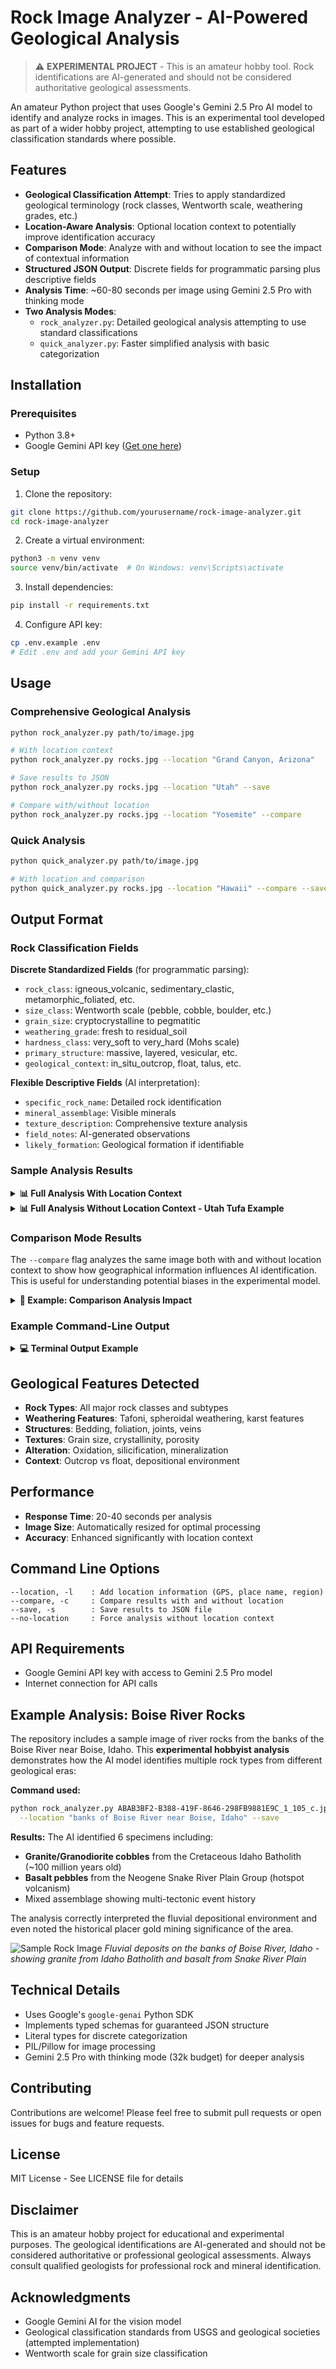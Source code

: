 # Rock Image Analyzer - AI-Powered Geological Analysis

> ⚠️ **EXPERIMENTAL PROJECT** - This is an amateur hobby tool. Rock identifications are AI-generated and should not be considered authoritative geological assessments.

An amateur Python project that uses Google's Gemini 2.5 Pro AI model to identify and analyze rocks in images. This is an experimental tool developed as part of a wider hobby project, attempting to use established geological classification standards where possible.

## Features

- **Geological Classification Attempt**: Tries to apply standardized geological terminology (rock classes, Wentworth scale, weathering grades, etc.)
- **Location-Aware Analysis**: Optional location context to potentially improve identification accuracy
- **Comparison Mode**: Analyze with and without location to see the impact of contextual information
- **Structured JSON Output**: Discrete fields for programmatic parsing plus descriptive fields
- **Analysis Time**: ~60-80 seconds per image using Gemini 2.5 Pro with thinking mode
- **Two Analysis Modes**:
  - `rock_analyzer.py`: Detailed geological analysis attempting to use standard classifications
  - `quick_analyzer.py`: Faster simplified analysis with basic categorization

## Installation

### Prerequisites
- Python 3.8+
- Google Gemini API key ([Get one here](https://makersuite.google.com/app/apikey))

### Setup

1. Clone the repository:
```bash
git clone https://github.com/yourusername/rock-image-analyzer.git
cd rock-image-analyzer
```

2. Create a virtual environment:
```bash
python3 -m venv venv
source venv/bin/activate  # On Windows: venv\Scripts\activate
```

3. Install dependencies:
```bash
pip install -r requirements.txt
```

4. Configure API key:
```bash
cp .env.example .env
# Edit .env and add your Gemini API key
```

## Usage

### Comprehensive Geological Analysis

```bash
python rock_analyzer.py path/to/image.jpg

# With location context
python rock_analyzer.py rocks.jpg --location "Grand Canyon, Arizona"

# Save results to JSON
python rock_analyzer.py rocks.jpg --location "Utah" --save

# Compare with/without location
python rock_analyzer.py rocks.jpg --location "Yosemite" --compare
```

### Quick Analysis

```bash
python quick_analyzer.py path/to/image.jpg

# With location and comparison
python quick_analyzer.py rocks.jpg --location "Hawaii" --compare --save
```

## Output Format

### Rock Classification Fields

**Discrete Standardized Fields** (for programmatic parsing):
- `rock_class`: igneous_volcanic, sedimentary_clastic, metamorphic_foliated, etc.
- `size_class`: Wentworth scale (pebble, cobble, boulder, etc.)
- `grain_size`: cryptocrystalline to pegmatitic
- `weathering_grade`: fresh to residual_soil
- `hardness_class`: very_soft to very_hard (Mohs scale)
- `primary_structure`: massive, layered, vesicular, etc.
- `geological_context`: in_situ_outcrop, float, talus, etc.

**Flexible Descriptive Fields** (AI interpretation):
- `specific_rock_name`: Detailed rock identification
- `mineral_assemblage`: Visible minerals
- `texture_description`: Comprehensive texture analysis
- `field_notes`: AI-generated observations
- `likely_formation`: Geological formation if identifiable

### Sample Analysis Results

<details>
<summary><b>📊 Full Analysis With Location Context</b></summary>

**Input:** River rocks from banks of Boise River near Boise, Idaho
**Analysis time:** ~77 seconds

```json
{
  "summary": {
    "total_rocks": 6,
    "dominant_rock_class": "igneous_plutonic",
    "secondary_rock_class": "igneous_volcanic",
    "average_grain_size": "mixed",
    "weathering_assessment": "Slight to moderate weathering, dominated by mechanical abrasion (fluvial rounding) with minor chemical oxidation on some clasts.",
    "geological_setting": "Fluvial gravel bar or terrace deposit on the banks of the Boise River, within the western Snake River Plain.",
    "tectonic_interpretation": "The mixed rock assemblage reflects multiple tectonic events: Cretaceous subduction-related magmatism (Idaho Batholith) and Cenozoic extensional tectonics and hotspot-related volcanism (Snake River Plain).",
    "depositional_environment": "Moderate to high-energy fluvial environment, characterized by the transport and deposition of sand, pebbles, and cobbles.",
    "economic_geology_notes": "These types of fluvial deposits are a primary source of aggregate (sand and gravel). Historically, the Boise River basin has been a site for placer gold mining, with gold eroded from lode deposits within the Idaho Batholith.",
    "location_used": "banks of Boise River near Boise, Idaho"
  },
  "rocks": [
    {
      "rock_class": "igneous_plutonic",
      "specific_rock_name": "Granodiorite or Granite",
      "size_class": "cobble",
      "grain_size": "medium",
      "weathering_grade": "slight",
      "hardness_class": "hard",
      "primary_structure": "crystalline",
      "geological_context": "stream_cobble",
      "confidence_level": "high",
      "confidence_value": 0.75,
      "estimated_diameter_cm": 15.0,
      "mineral_assemblage": "Likely quartz (grayish), plagioclase/K-feldspar (white), and a mafic mineral like biotite or hornblende (black).",
      "field_notes": "This is a classic example of a granitoid clast derived from the Idaho Batholith. The phaneritic texture is diagnostic of a slow-cooling plutonic origin.",
      "likely_formation": "Idaho Batholith",
      "age_estimate": "Cretaceous"
    },
    {
      "rock_class": "igneous_volcanic",
      "specific_rock_name": "Basalt",
      "size_class": "pebble",
      "grain_size": "cryptocrystalline",
      "weathering_grade": "slight",
      "hardness_class": "hard",
      "primary_structure": "massive",
      "geological_context": "stream_cobble",
      "confidence_level": "high",
      "confidence_value": 0.7,
      "estimated_diameter_cm": 4.0,
      "field_notes": "This is a typical mafic volcanic clast, likely derived from the Snake River Plain Group basalts. Its high degree of rounding suggests it has traveled a considerable distance in the river.",
      "likely_formation": "Snake River Plain Group",
      "age_estimate": "Neogene (Miocene to Holocene)"
    }
  ]
}
```

**Key Findings:**
- Identified 6 specimens: granite/granodiorite from Idaho Batholith and basalt from Snake River Plain
- Multi-tectonic event history: Cretaceous subduction (plutonic rocks) + Cenozoic hotspot volcanism (volcanic rocks)
- Fluvial transport evident from well-rounded shapes
- Historical placer gold mining area
- This is an **experimental hobbyist analysis** - AI-generated identifications should not be considered authoritative

</details>

<details>
<summary><b>📊 Full Analysis Without Location Context - Utah Tufa Example</b></summary>

**Input:** Rock sample from Utah
**Analysis time:** ~68 seconds

```json
{
  "summary": {
    "total_rocks": 5,
    "dominant_rock_class": "sedimentary_chemical",
    "secondary_rock_class": "unconsolidated",
    "geological_setting": "The prevalence of tufa/travertine strongly suggests a localized depositional setting at a site of carbonate-rich groundwater discharge.",
    "tectonic_interpretation": "Travertine deposits can be associated with extensional tectonic settings where faulting provides conduits for deep, mineral-rich groundwater circulation.",
    "depositional_environment": "Terrestrial freshwater environment characterized by the precipitation of calcium carbonate from solution. This could be a cool-water spring (forming tufa) or a geothermal hot spring (forming travertine).",
    "economic_geology": "Travertine and tufa are quarried as ornamental and lightweight building stones. Such spring systems can also be indicators for geothermal energy potential."
  },
  "rocks": [
    {
      "rock_class": "sedimentary_chemical",
      "specific_rock_name": "Tufa",
      "size_class": "boulder",
      "size_cm": 45,
      "grain_size": "cryptocrystalline",
      "weathering_grade": "high",
      "weathering_type": "chemical",
      "hardness_class": "soft",
      "primary_structure": "vesicular",
      "geological_context": "displaced_block",
      "confidence_level": "high",
      "confidence_score": 0.85,
      "mineral_assemblage": "Primarily calcium carbonate (likely calcite).",
      "field_notes": "This appears to be a large piece of tufa, a freshwater carbonate deposit. The porous structure suggests rapid CO2 degassing and/or encrustation of plants.",
      "likely_formation": "Precipitated from cool, calcium-rich spring water, possibly encrusting plants or algae which have since decayed."
    }
  ]
}
```

**Key Findings:**
- Identified as tufa (freshwater carbonate deposits) based on vesicular texture
- Spring system deposit with rapid CO2 degassing
- High porosity from encrusted organic matter that decayed
- This is an **experimental hobbyist analysis** - AI-generated identifications should not be considered authoritative

</details>

### Comparison Mode Results

The `--compare` flag analyzes the same image both with and without location context to show how geographical information influences AI identification. This is useful for understanding potential biases in the experimental model.

<details>
<summary><b>🔄 Example: Comparison Analysis Impact</b></summary>

When analyzing the same rock sample with and without location context, the results can vary significantly:

#### With Location Context:
- AI may bias toward regionally common rock types
- Incorporates known geological formations from the area
- Higher confidence in tectonic and depositional interpretations
- May overlook contradictory visual features

#### Without Location Context:
- Relies purely on visual texture and mineralogy
- More objective feature-based identification
- Lower confidence in formation names and ages
- May miss regional geological context

**Example Impact:**
In one test with Utah tufa deposits, location context caused the AI to identify them as limestone (common in the region) despite distinctive tufa characteristics visible in the image. Without location, it correctly identified the vesicular texture as tufa from a spring system.

**Note:** This experimental hobbyist tool's identifications can be influenced by location biases and should not be considered authoritative.

</details>

### Example Command-Line Output

<details>
<summary><b>💻 Terminal Output Example</b></summary>

```bash
$ python rock_analyzer.py ABAB3BF2-B388-419F-8646-298FB9881E9C_1_105_c.jpeg \
    --location "banks of Boise River near Boise, Idaho" --save

Loading image: /Users/.../ABAB3BF2-B388-419F-8646-298FB9881E9C_1_105_c.jpeg
Performing geological analysis with location context...
Analysis completed in 76.57 seconds

======================================================================
GEOLOGICAL ANALYSIS REPORT
======================================================================

EXECUTIVE SUMMARY:
  Total specimens: 6
  Dominant lithology: igneous_plutonic
  Secondary lithology: igneous_volcanic
  Average grain size: mixed
  Weathering assessment: Slight to moderate weathering, dominated by
    mechanical abrasion (fluvial rounding) with minor chemical oxidation
  Location: banks of Boise River near Boise, Idaho

GEOLOGICAL INTERPRETATION:
  Setting: Fluvial gravel bar or terrace deposit on the banks of the
    Boise River, within the western Snake River Plain.
  Tectonic context: The mixed rock assemblage reflects multiple tectonic
    events: Cretaceous subduction-related magmatism (Idaho Batholith) and
    Cenozoic extensional tectonics and hotspot-related volcanism (Snake
    River Plain).

ECONOMIC GEOLOGY: These types of fluvial deposits are a primary source
  of aggregate. Historically, the Boise River basin has been a site for
  placer gold mining, with gold eroded from lode deposits within the
  Idaho Batholith.

======================================================================
DETAILED SPECIMEN DESCRIPTIONS (6 specimens)
======================================================================

--- Specimen 1 ---
Classification: igneous_plutonic
Specific name: Granodiorite or Granite
Size: cobble (~15 cm)
Grain size: medium
Confidence: high (0.75)
Formation: Idaho Batholith
Age: Cretaceous

[... additional specimens ...]

Results saved to: geological_analysis_ABAB3BF2-B388-419F-8646-298FB9881E9C_1_105_c.json
```

**Note:** This is an experimental hobbyist tool. Rock identifications are AI-generated and should not be considered authoritative geological assessments.

</details>

## Geological Features Detected

- **Rock Types**: All major rock classes and subtypes
- **Weathering Features**: Tafoni, spheroidal weathering, karst features
- **Structures**: Bedding, foliation, joints, veins
- **Textures**: Grain size, crystallinity, porosity
- **Alteration**: Oxidation, silicification, mineralization
- **Context**: Outcrop vs float, depositional environment

## Performance

- **Response Time**: 20-40 seconds per analysis
- **Image Size**: Automatically resized for optimal processing
- **Accuracy**: Enhanced significantly with location context

## Command Line Options

```
--location, -l    : Add location information (GPS, place name, region)
--compare, -c     : Compare results with and without location
--save, -s        : Save results to JSON file
--no-location     : Force analysis without location context
```

## API Requirements

- Google Gemini API key with access to Gemini 2.5 Pro model
- Internet connection for API calls

## Example Analysis: Boise River Rocks

The repository includes a sample image of river rocks from the banks of the Boise River near Boise, Idaho. This **experimental hobbyist analysis** demonstrates how the AI model identifies multiple rock types from different geological eras:

**Command used:**
```bash
python rock_analyzer.py ABAB3BF2-B388-419F-8646-298FB9881E9C_1_105_c.jpeg \
  --location "banks of Boise River near Boise, Idaho" --save
```

**Results:** The AI identified 6 specimens including:
- **Granite/Granodiorite cobbles** from the Cretaceous Idaho Batholith (~100 million years old)
- **Basalt pebbles** from the Neogene Snake River Plain Group (hotspot volcanism)
- Mixed assemblage showing multi-tectonic event history

The analysis correctly interpreted the fluvial depositional environment and even noted the historical placer gold mining significance of the area.

![Sample Rock Image](ABAB3BF2-B388-419F-8646-298FB9881E9C_1_105_c.jpeg)
*Fluvial deposits on the banks of Boise River, Idaho - showing granite from Idaho Batholith and basalt from Snake River Plain*

## Technical Details

- Uses Google's `google-genai` Python SDK
- Implements typed schemas for guaranteed JSON structure
- Literal types for discrete categorization
- PIL/Pillow for image processing
- Gemini 2.5 Pro with thinking mode (32k budget) for deeper analysis

## Contributing

Contributions are welcome! Please feel free to submit pull requests or open issues for bugs and feature requests.

## License

MIT License - See LICENSE file for details

## Disclaimer

This is an amateur hobby project for educational and experimental purposes. The geological identifications are AI-generated and should not be considered authoritative or professional geological assessments. Always consult qualified geologists for professional rock and mineral identification.

## Acknowledgments

- Google Gemini AI for the vision model
- Geological classification standards from USGS and geological societies (attempted implementation)
- Wentworth scale for grain size classification
